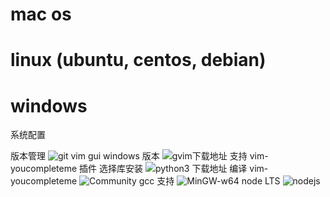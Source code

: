 # mac os

# linux (ubuntu, centos, debian)

# windows

系统配置

版本管理 ![git](https://gitforwindows.org/)
vim gui windows 版本 ![gvim下载地址](https://github.com/vim/vim-win32-installer/releases)
支持 vim-youcompleteme 插件 选择库安装 ![python3 下载地址](https://www.python.org/downloads/)
编译 vim-youcompleteme ![Community](https://visualstudio.microsoft.com/zh-hans/downloads/)
gcc 支持 ![MinGW-w64](https://sourceforge.net/projects/mingw-w64/)
node LTS ![nodejs](https://nodejs.org/en/)
